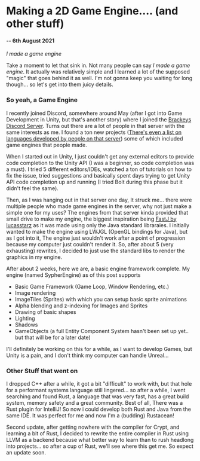 # Making a 2D Game Engine.... (and other stuff)

#### -- 6th August 2021

*I made a game engine*

Take a moment to let that sink in. Not many people can say *I made a game engine*. It actually was relatively simple and I learned a lot of the supposed "magic" that goes behind it as well. I'm not gonna keep you waiting for long though... so let's get into them juicy details.

### So yeah, a Game Engine

I recently joined Discord, somewhere around May (after I got into Game Development in Unity, but that's another story) where I joined the [Brackeys Discord Server](https://discord.com/channels/243005537342586880/401076241861443587). Turns out there are a lot of people in that server with the same interests as me. I found a ton new projects ([There's even a list on languages developed by people on that server](https://github.com/salty-sweet/TLoDLiBSsf)) some of which included game engines that people made.

When I started out in Unity, I just couldn't get any external editors to provide code completion to the Unity API (I was a beginner, so code completion was a must). I tried 5 different editors/IDEs, watched a ton of tutorials on how to fix the issue, tried suggestions and basically spent days trying to get Unity API code completion up and running (I tried Bolt during this phase but it didn't feel the same).

Then, as I was hanging out in that server one day, It struck me... there were multiple people who made game engines in the server, why not just make a simple one for my uses? The engines from that server kinda provided that small drive to make my engine, the biggest inspiration being [FastJ by lucasstarz](https://github.com/fastjengine/FastJ) as it was made using only the Java standard libraraies. I initially wanted to make the engine using LWJGL (OpenGL bindings for Java), but as I got into it, The engine just wouldn't work after a point of progression because my computer just couldn't render it. So, after about 5 (very exhausting) rewrites, I decided to just use the standard libs to render the graphics in my engine.

After about 2 weeks, here we are, a basic engine framework complete. My engine (named SypherEngine) as of this post supports

 - Basic Game Framework (Game Loop, Window Rendering, etc.)
 - Image rendering
 - ImageTiles (Sprites) with which you can setup basic sprite animations
 - Alpha blending and z-indexing for Images and Sprites
 - Drawing of basic shapes
 - Lighting
 - Shadows
 - GameObjects (a full Entity Component System hasn't been set up yet.. but that will be for a later date)

I'll definitely be working on this for a while, as I want to develop Games, but Unity is a pain, and I don't think my computer can handle Unreal...

### Other Stuff that went on 

 I dropped C++ after a while, it got a bit "difficult" to work with, but that hole for a performant systems language still lingered... so after a while, I went searching and found Rust, a language that was very fast, has a great build system, memory safety and a great community. Best of all, There was a Rust plugin for IntelliJ! So now i could develop both Rust and Java from the same IDE. It was perfect for me and now I'm a (budding) Rustacean!

Second update, after getting nowhere with the compiler for Crypt, and learning a bit of Rust, I decided to rewrite the entire compiler in Rust using LLVM as a backend because what better way to learn than to rush headlong into projects... so after a cup of Rust, we'll see where this get me. So expect an update soon.
